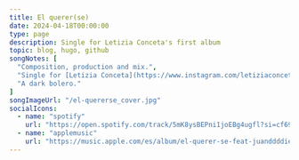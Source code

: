 ```yaml
---
title: El querer(se)
date: 2024-04-18T00:00:00
type: page
description: Single for Letizia Conceta's first album
topic: blog, hugo, github
songNotes: [
  "Composition, production and mix.",
  "Single for [Letizia Conceta](https://www.instagram.com/letiziaconceta/) in advance of her first album, _el querer(se)_.",
  "A dark bolero."
]
songImageUrl: "/el-quererse_cover.jpg"
socialIcons:
  - name: "spotify"
    url: "https://open.spotify.com/track/5mK8ysBEPni1joEBg4ugfl?si=cf6940b43d844a78"
  - name: "applemusic"
    url: "https://music.apple.com/es/album/el-querer-se-feat-juanddddiego/1741023423"
---
```

